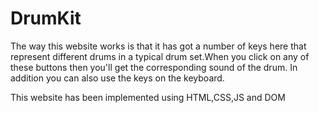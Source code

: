 # DrumKit

The way this website works is that it has got a number of keys here that represent different drums in
a typical drum set.When you click on any of these buttons then you'll get the corresponding sound of the drum.
In addition you can also use the keys on the keyboard.

This website has been implemented using HTML,CSS,JS and DOM
